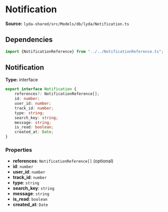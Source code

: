 # Notification

**Source:** `lyda-shared/src/Models/db/lyda/Notification.ts`

## Dependencies

```typescript
import {NotificationReference} from "../../NotificationReference.ts";
```

## Notification

**Type:** interface

```typescript
export interface Notification {
    references?: NotificationReference[];
    id: number;
    user_id: number;
    track_id: number;
    type: string;
    search_key: string;
    message: string;
    is_read: boolean;
    created_at: Date;
}
```

### Properties

- **references**: `N​o​t​i​f​i​c​a​t​i​o​n​R​e​f​e​r​e​n​c​e[]` (optional)
- **id**: `number`
- **user_id**: `number`
- **track_id**: `number`
- **type**: `string`
- **search_key**: `string`
- **message**: `string`
- **is_read**: `boolean`
- **created_at**: `D​a​t​e`

